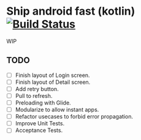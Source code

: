
# Ship android fast (kotlin) [![Build Status](https://travis-ci.org/vichid/ship-android-fast-kotlin.svg?branch=master)](https://travis-ci.org/vichid/ship-android-fast-kotlin)

WIP

## TODO

- [ ] Finish layout of Login screen.
- [ ] Finish layout of Detail screen.
- [ ] Add retry button.
- [ ] Pull to refresh.
- [ ] Preloading with Glide.
- [ ] Modularize to allow instant apps.
- [ ] Refactor usecases to forbid error propagation.
- [ ] Improve Unit Tests.
- [ ] Acceptance Tests.
